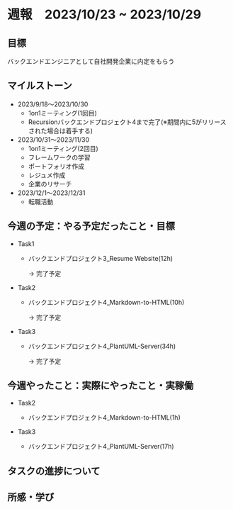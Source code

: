 # 週報　2023/10/23 ~ 2023/10/29

## 目標
バックエンドエンジニアとして自社開発企業に内定をもらう

## マイルストーン
- 2023/9/18〜2023/10/30
    - 1on1ミーティング(1回目)
    - Recursionバックエンドプロジェクト4まで完了(※期間内に5がリリースされた場合は着手する)
- 2023/10/31〜2023/11/30
    - 1on1ミーティング(2回目)
    - フレームワークの学習
    - ポートフォリオ作成
    - レジュメ作成
    - 企業のリサーチ
- 2023/12/1〜2023/12/31
    - 転職活動

## 今週の予定：やる予定だったこと・目標
- Task1
    - バックエンドプロジェクト3_Resume Website(12h)

        → 完了予定

- Task2
    - バックエンドプロジェクト4_Markdown-to-HTML(10h)

        → 完了予定

- Task3
    - バックエンドプロジェクト4_PlantUML-Server(34h)

        → 完了予定


## 今週やったこと：実際にやったこと・実稼働
- Task2
    - バックエンドプロジェクト4_Markdown-to-HTML(1h)

        

- Task3
    - バックエンドプロジェクト4_PlantUML-Server(17h)

        

## タスクの進捗について


## 所感・学び
